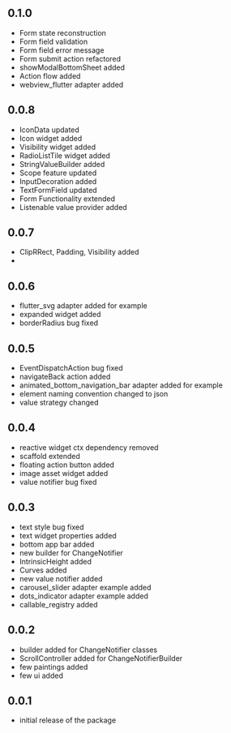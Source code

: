 ## 0.1.0

* Form state reconstruction
* Form field validation
* Form field error message
* Form submit action refactored
* showModalBottomSheet added
* Action flow added
* webview_flutter adapter added

## 0.0.8

* IconData updated
* Icon widget added
* Visibility widget added
* RadioListTile widget added
* StringValueBuilder added
* Scope feature updated
* InputDecoration added
* TextFormField updated
* Form Functionality extended
* Listenable value provider added

## 0.0.7

* ClipRRect, Padding, Visibility added
* 
 
## 0.0.6

* flutter_svg adapter added for example
* expanded widget added
* borderRadius bug fixed

## 0.0.5

* EventDispatchAction bug fixed
* navigateBack action added
* animated_bottom_navigation_bar adapter added for example
* element naming convention changed to json
* value strategy changed

## 0.0.4

* reactive widget ctx dependency removed
* scaffold extended
* floating action button added
* image asset widget added
* value notifier bug fixed

## 0.0.3

* text style bug fixed
* text widget properties added
* bottom app bar added
* new builder for ChangeNotifier
* IntrinsicHeight added
* Curves added
* new value notifier added
* carousel_slider adapter example added
* dots_indicator adapter example added
* callable_registry added

## 0.0.2

* builder added for ChangeNotifier classes
* ScrollController added for ChangeNotifierBuilder
* few paintings added
* few ui added

## 0.0.1

* initial release of the package


